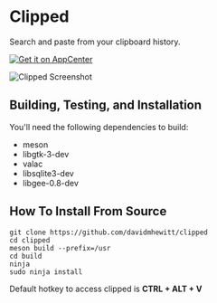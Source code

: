 # Clipped
Search and paste from your clipboard history.

[![Get it on AppCenter](https://appcenter.elementary.io/badge.svg)](https://appcenter.elementary.io/com.github.davidmhewitt.clipped)

![Clipped Screenshot](https://github.com/davidmhewitt/clipped/raw/master/data/com.github.davidmhewitt.clipped.screenshot.png)

## Building, Testing, and Installation

You'll need the following dependencies to build:
* meson
* libgtk-3-dev
* valac
* libsqlite3-dev
* libgee-0.8-dev

## How To Install From Source

    git clone https://github.com/davidmhewitt/clipped
    cd clipped
    meson build --prefix=/usr
    cd build
    ninja
    sudo ninja install

Default hotkey to access clipped is __CTRL + ALT + V__
